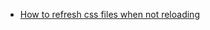 - [How to refresh css files when not reloading](http://stackoverflow.com/questions/3188544/django-css-file-cached)